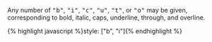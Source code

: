 <p class="b30" markdown="1">
Any number of <samp class="string">"b"</samp>, <samp class="string">"i"</samp>, <samp class="string">"c"</samp>, <samp class="string">"u"</samp>, <samp class="string">"t"</samp>, or <samp class="string">"o"</samp> may be given, corresponding to bold, italic, caps, underline, through, and overline.
</p>
{% highlight javascript %}style: ["b", "i"]{% endhighlight %}